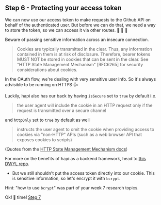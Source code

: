 ## Step 6 - Protecting your access token

We can now use our access token to make requests to the Github API on behalf of the authenticated user. But before we can do that, we need a way to store the token, so we can access it via other routes. :cookie: :cookie: :cookie:

Beware of passing sensitive information across an insecure connection.
> Cookies are typically transmitted in the clear.  Thus, any
   information contained in them is at risk of disclosure.  Therefore,
   bearer tokens MUST NOT be stored in cookies that can be sent in the
   clear.  See "HTTP State Management Mechanism" [RFC6265] for security
   considerations about cookies.

In the OAuth flow, we're dealing with very sensitive user info. So it's always advisible to be running on HTTPS :+1:

Luckily, hapi also has our back by having `isSecure` set to `true` by default i.e.
> the user agent will include the cookie in an HTTP request only if the request is transmitted over a secure channel

and `httpOnly` set to `true` by default as well
> instructs the user agent to omit the cookie when providing access to cookies via "non-HTTP" APIs (such as a web browser API that exposes cookies to scripts)

(Quotes from the [HTTP State Management Mechanism docs](https://tools.ietf.org/html/rfc6265))

For more on the benefits of hapi as a backend framework, head to [this DWYL repo](https://github.com/dwyl/learn-hapi#why-hapi-instead-of-xyz-framework).

+ But we still shouldn't put the access token directly into our cookie. This is sensitive information, so let's encrypt it with `bcrypt`.

Hint: "how to use `bcrypt`" was part of your week 7 research topics.

Ok! :cookie: time! [Step 7](/step7.md)
